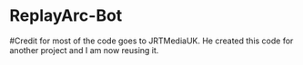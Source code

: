 # ReplayArc-Bot
#Credit for most of the code goes to JRTMediaUK. He created this code for another project and I am now reusing it.

